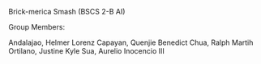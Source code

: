 Brick-merica Smash (BSCS 2-B AI)

Group Members:

Andalajao, Helmer Lorenz
Capayan, Quenjie Benedict
Chua, Ralph Martih
Ortilano, Justine Kyle
Sua, Aurelio Inocencio III

